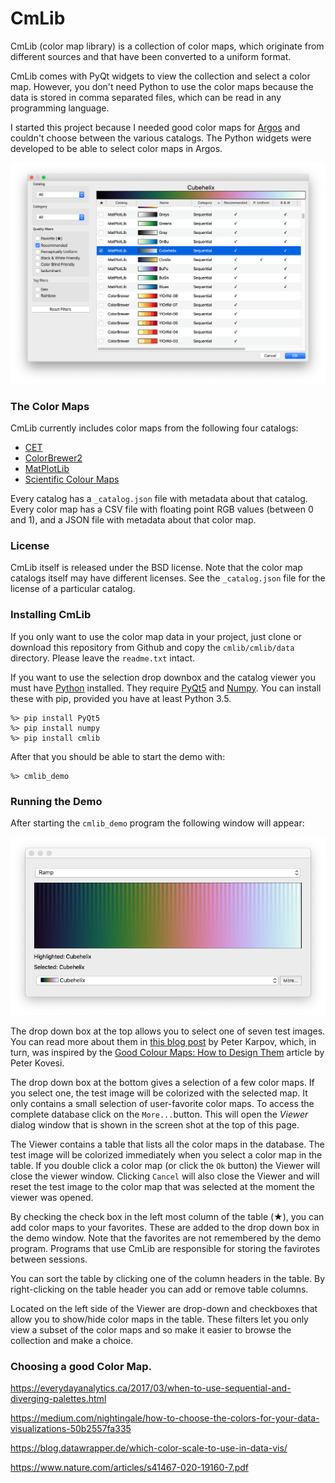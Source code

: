 CmLib
=====

CmLib (color map library) is a collection of color maps, which originate from different sources and
that have been converted to a uniform format.

CmLib comes with PyQt widgets to view the collection and select a color map. However, you don't
need Python to use the color maps because the data is stored in comma separated files, which can be
read in any programming language.

I started this project because I needed good color maps for
[Argos](https://github.com/titusjan/argos) and couldn't choose between the various catalogs. The
Python widgets were developed to be able to  select color maps in Argos.

![](screen_shots/table.png)

### The Color Maps 

CmLib currently includes color maps from the following four catalogs:

* [CET](https://peterkovesi.com/projects/colourmaps/)
* [ColorBrewer2](https://colorbrewer2.org/)
* [MatPlotLib](https://matplotlib.org/tutorials/colors/colormaps.html)
* [Scientific Colour Maps](http://www.fabiocrameri.ch/colourmaps.php)

Every catalog has a `_catalog.json` file with metadata about that catalog. Every color map has a
CSV file with floating point RGB values (between 0 and 1), and a JSON file with metadata about that
color map.

### License

CmLib itself is released under the BSD license. Note that the color map catalogs itself may have
different licenses. See the `_catalog.json` file for the license of a particular catalog. 

### Installing CmLib

If you only want to use the color map data in your project, just clone or download this repository
from Github and copy the `cmlib/cmlib/data` directory. Please leave the `readme.txt` intact.

If you want to use the selection drop downbox and the catalog viewer you must have
[Python](https://www.python.org/) installed. They require
[PyQt5](https://www.riverbankcomputing.com/software/pyqt/intro) and [Numpy](http://www.numpy.org).
You can install these with pip, provided you have at least Python 3.5.

    %> pip install PyQt5
    %> pip install numpy
    %> pip install cmlib

After that you should be able to start the demo with:

    %> cmlib_demo

### Running the Demo

After starting the `cmlib_demo` program the following window will appear:

![demo](screen_shots/demo.png)

The drop down box at the top allows you to select one of seven test images. You can read more about
them in [this blog post](http://inversed.ru/Blog_2.htm#Testing) by Peter Karpov, which, in turn,
was inspired by the [Good Colour Maps: How to Design Them](https://arxiv.org/abs/1509.03700)
article by Peter Kovesi.

The drop down box at the bottom gives a selection of a few color maps. If you select one, the test
image will be colorized with the selected map. It only contains a small selection of user-favorite
color maps. To access the complete database click on the `More...`button. This will open the
_Viewer_ dialog window that is shown in the screen shot at the top of this page.

The Viewer contains a table that lists all the color maps in the database. The test image will be
colorized immediately when you select a color map in the table. If you double click a color map (or
click the `Ok` button) the Viewer will close the viewer window. Clicking `Cancel` will also close
the Viewer and will reset the test image to the color map that was selected at the moment the
viewer was opened.

By checking the check box in the left most column of the table (★), you can add color maps to your
favorites. These are added to the drop down box in the demo window. Note that the favorites are not
remembered by the demo program. Programs that use CmLib are responsible for storing the favirotes
between sessions.

You can sort the table by clicking one of the column headers in the table. By right-clicking on the
table header you can add or remove table columns.

Located on the left side of the Viewer are drop-down and checkboxes that allow you to show/hide
color maps in the table. These filters let you only view a subset of the color maps and so make it
easier to browse the collection and make a choice.


### Choosing a good Color Map.

https://everydayanalytics.ca/2017/03/when-to-use-sequential-and-diverging-palettes.html

https://medium.com/nightingale/how-to-choose-the-colors-for-your-data-visualizations-50b2557fa335

https://blog.datawrapper.de/which-color-scale-to-use-in-data-vis/

https://www.nature.com/articles/s41467-020-19160-7.pdf

